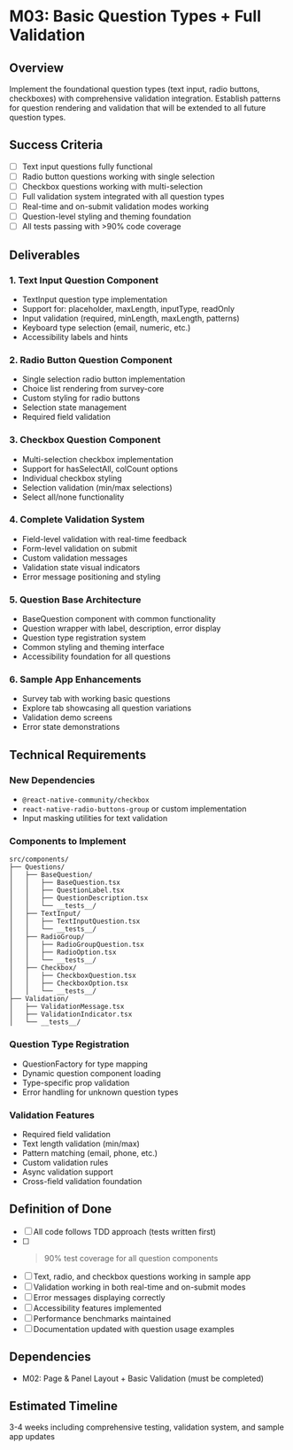 # M03: Basic Question Types + Full Validation

## Overview
Implement the foundational question types (text input, radio buttons, checkboxes) with comprehensive validation integration. Establish patterns for question rendering and validation that will be extended to all future question types.

## Success Criteria
- [ ] Text input questions fully functional
- [ ] Radio button questions working with single selection
- [ ] Checkbox questions working with multi-selection
- [ ] Full validation system integrated with all question types
- [ ] Real-time and on-submit validation modes working
- [ ] Question-level styling and theming foundation
- [ ] All tests passing with >90% code coverage

## Deliverables

### 1. Text Input Question Component
- TextInput question type implementation
- Support for: placeholder, maxLength, inputType, readOnly
- Input validation (required, minLength, maxLength, patterns)
- Keyboard type selection (email, numeric, etc.)
- Accessibility labels and hints

### 2. Radio Button Question Component  
- Single selection radio button implementation
- Choice list rendering from survey-core
- Custom styling for radio buttons
- Selection state management
- Required field validation

### 3. Checkbox Question Component
- Multi-selection checkbox implementation
- Support for hasSelectAll, colCount options
- Individual checkbox styling
- Selection validation (min/max selections)
- Select all/none functionality

### 4. Complete Validation System
- Field-level validation with real-time feedback
- Form-level validation on submit
- Custom validation messages
- Validation state visual indicators
- Error message positioning and styling

### 5. Question Base Architecture
- BaseQuestion component with common functionality
- Question wrapper with label, description, error display
- Question type registration system
- Common styling and theming interface
- Accessibility foundation for all questions

### 6. Sample App Enhancements
- Survey tab with working basic questions
- Explore tab showcasing all question variations
- Validation demo screens
- Error state demonstrations

## Technical Requirements

### New Dependencies
- `@react-native-community/checkbox`
- `react-native-radio-buttons-group` or custom implementation
- Input masking utilities for text validation

### Components to Implement
```
src/components/
├── Questions/
│   ├── BaseQuestion/
│   │   ├── BaseQuestion.tsx
│   │   ├── QuestionLabel.tsx
│   │   ├── QuestionDescription.tsx
│   │   └── __tests__/
│   ├── TextInput/
│   │   ├── TextInputQuestion.tsx
│   │   └── __tests__/
│   ├── RadioGroup/
│   │   ├── RadioGroupQuestion.tsx
│   │   ├── RadioOption.tsx
│   │   └── __tests__/
│   ├── Checkbox/
│   │   ├── CheckboxQuestion.tsx
│   │   ├── CheckboxOption.tsx
│   │   └── __tests__/
├── Validation/
│   ├── ValidationMessage.tsx
│   ├── ValidationIndicator.tsx
│   └── __tests__/
```

### Question Type Registration
- QuestionFactory for type mapping
- Dynamic question component loading
- Type-specific prop validation
- Error handling for unknown question types

### Validation Features
- Required field validation
- Text length validation (min/max)
- Pattern matching (email, phone, etc.)
- Custom validation rules
- Async validation support
- Cross-field validation foundation

## Definition of Done
- [ ] All code follows TDD approach (tests written first)
- [ ] >90% test coverage for all question components
- [ ] Text, radio, and checkbox questions working in sample app
- [ ] Validation working in both real-time and on-submit modes
- [ ] Error messages displaying correctly
- [ ] Accessibility features implemented
- [ ] Performance benchmarks maintained
- [ ] Documentation updated with question usage examples

## Dependencies
- M02: Page & Panel Layout + Basic Validation (must be completed)

## Estimated Timeline
3-4 weeks including comprehensive testing, validation system, and sample app updates